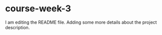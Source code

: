 # course-week-3
I am editing the README file. Adding some more details about the project description.

